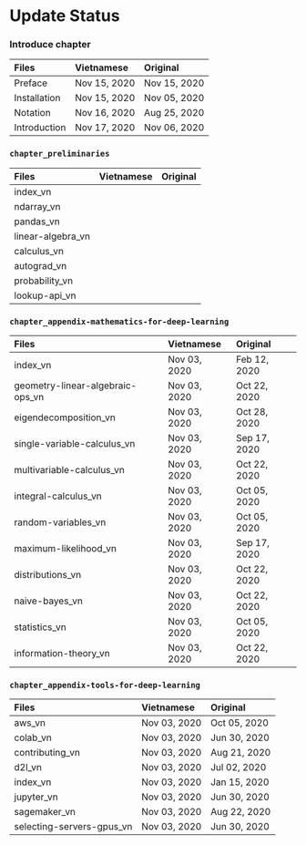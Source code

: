 # Update Status

### Introduce chapter
| Files                            | Vietnamese   | Original     |
|:---------------------------------|:-------------|:-------------|
| Preface                          | Nov 15, 2020 | Nov 15, 2020 |
| Installation                     | Nov 15, 2020 | Nov 05, 2020 |
| Notation                         | Nov 16, 2020 | Aug 25, 2020 |
| Introduction                     | Nov 17, 2020 | Nov 06, 2020 |

### `chapter_preliminaries`
| Files                            | Vietnamese   | Original     |
|:---------------------------------|:-------------|:-------------|
| index_vn                         |  |  |
| ndarray_vn                       |  |  |
| pandas_vn                        |  |  |
| linear-algebra_vn                |  |  |
| calculus_vn                      |  |  |
| autograd_vn                      |  |  |
| probability_vn                   |  |  |
| lookup-api_vn                    |  |  |

### `chapter_appendix-mathematics-for-deep-learning`
| Files                            | Vietnamese   | Original     |
|:---------------------------------|:-------------|:-------------|
| index_vn                         | Nov 03, 2020 | Feb 12, 2020 |
| geometry-linear-algebraic-ops_vn | Nov 03, 2020 | Oct 22, 2020 |
| eigendecomposition_vn            | Nov 03, 2020 | Oct 28, 2020 |
| single-variable-calculus_vn      | Nov 03, 2020 | Sep 17, 2020 |
| multivariable-calculus_vn        | Nov 03, 2020 | Oct 22, 2020 |
| integral-calculus_vn             | Nov 03, 2020 | Oct 05, 2020 |
| random-variables_vn              | Nov 03, 2020 | Oct 05, 2020 |
| maximum-likelihood_vn            | Nov 03, 2020 | Sep 17, 2020 |
| distributions_vn                 | Nov 03, 2020 | Oct 22, 2020 |
| naive-bayes_vn                   | Nov 03, 2020 | Oct 22, 2020 |
| statistics_vn                    | Nov 03, 2020 | Oct 05, 2020 |
| information-theory_vn            | Nov 03, 2020 | Oct 22, 2020 |

### `chapter_appendix-tools-for-deep-learning`
| Files                     | Vietnamese   | Original     |
|:--------------------------|:-------------|:-------------|
| aws_vn                    | Nov 03, 2020 | Oct 05, 2020 |
| colab_vn                  | Nov 03, 2020 | Jun 30, 2020 |
| contributing_vn           | Nov 03, 2020 | Aug 21, 2020 |
| d2l_vn                    | Nov 03, 2020 | Jul 02, 2020 |
| index_vn                  | Nov 03, 2020 | Jan 15, 2020 |
| jupyter_vn                | Nov 03, 2020 | Jun 30, 2020 |
| sagemaker_vn              | Nov 03, 2020 | Aug 22, 2020 |
| selecting-servers-gpus_vn | Nov 03, 2020 | Jun 30, 2020 |
